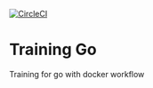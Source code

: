 [![CircleCI](https://circleci.com/gh/ottogiron/training-go.svg?style=svg)](https://circleci.com/gh/ottogiron/training-go)

# Training Go

Training for go with docker workflow


